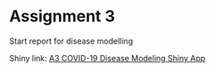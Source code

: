 # Assignment 3

Start report for disease modelling 

Shiny link: [A3 COVID-19 Disease Modeling Shiny App](https://ivanna07.shinyapps.io/a3-ivannagwen/)
